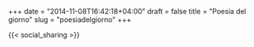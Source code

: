 +++
date = "2014-11-08T16:42:18+04:00"
draft = false
title = "Poesia del giorno"
slug = "poesiadelgiorno"
+++



{{< social_sharing >}}
